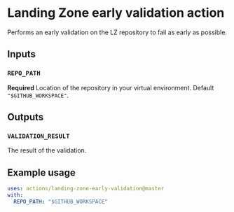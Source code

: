 # Landing Zone early validation action

Performs an early validation on the LZ repository to fail as early as possible. 

## Inputs

### `REPO_PATH`

**Required** Location of the repository in your virtual environment. Default `"$GITHUB_WORKSPACE"`.

## Outputs

### `VALIDATION_RESULT`

The result of the validation.

## Example usage

```yaml
uses: actions/landing-zone-early-validation@master
with:
  REPO_PATH: "$GITHUB_WORKSPACE"
```
